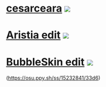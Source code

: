 # [cesarceara](https://www.dropbox.com/s/tk1kz874x95ahrh/cesarceara.osk?dl=0) ![](https://osu.ppy.sh/ss/15232837/533e)
# [Aristia edit](https://www.dropbox.com/s/143elu7cwniumik/Aristia%28Edit%29%2Btrail.osk?dl=0) ![](https://i.imgur.com/V5ypg8v.png)
# [BubbleSkin edit](https://www.dropbox.com/s/citt55nfhnccniu/BubbleSkin18-12-19.osk?dl=0) ![](https://osu.ppy.sh/ss/15256079/5a50)

(https://osu.ppy.sh/ss/15232841/33d6)
